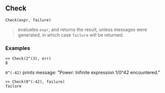 ## Check

```
Check(expr, failure)
```

> evaluates `expr`, and returns the result, unless messages were generated, in which case  `failure` will be returned.

### Examples
 
```
>> Check(2^(3), err)
8
```

`0^(-42)` prints message: "Power: Infinite expression 1/0^42 encountered."

```
>> Check(0^(-42), failure)
failure
```